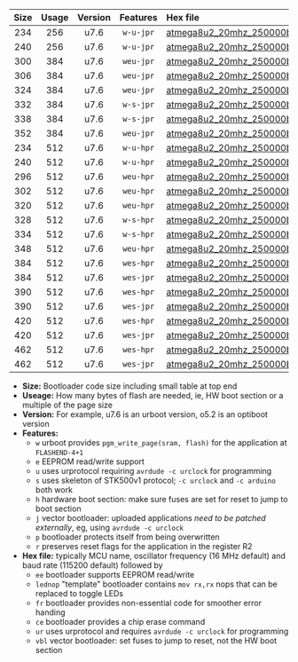 |Size|Usage|Version|Features|Hex file|
|:-:|:-:|:-:|:-:|:--|
|234|256|u7.6|`w-u-jpr`|[atmega8u2_20mhz_250000bps_ur_vbl.hex](https://raw.githubusercontent.com/stefanrueger/urboot/main//atmega8u2_20mhz_250000bps_ur_vbl.hex)|
|240|256|u7.6|`w-u-jpr`|[atmega8u2_20mhz_250000bps_lednop_ur_vbl.hex](https://raw.githubusercontent.com/stefanrueger/urboot/main//atmega8u2_20mhz_250000bps_lednop_ur_vbl.hex)|
|300|384|u7.6|`weu-jpr`|[atmega8u2_20mhz_250000bps_ee_ur_vbl.hex](https://raw.githubusercontent.com/stefanrueger/urboot/main//atmega8u2_20mhz_250000bps_ee_ur_vbl.hex)|
|306|384|u7.6|`weu-jpr`|[atmega8u2_20mhz_250000bps_ee_lednop_ur_vbl.hex](https://raw.githubusercontent.com/stefanrueger/urboot/main//atmega8u2_20mhz_250000bps_ee_lednop_ur_vbl.hex)|
|324|384|u7.6|`weu-jpr`|[atmega8u2_20mhz_250000bps_ee_lednop_fr_ur_vbl.hex](https://raw.githubusercontent.com/stefanrueger/urboot/main//atmega8u2_20mhz_250000bps_ee_lednop_fr_ur_vbl.hex)|
|332|384|u7.6|`w-s-jpr`|[atmega8u2_20mhz_250000bps_vbl.hex](https://raw.githubusercontent.com/stefanrueger/urboot/main//atmega8u2_20mhz_250000bps_vbl.hex)|
|338|384|u7.6|`w-s-jpr`|[atmega8u2_20mhz_250000bps_lednop_vbl.hex](https://raw.githubusercontent.com/stefanrueger/urboot/main//atmega8u2_20mhz_250000bps_lednop_vbl.hex)|
|352|384|u7.6|`weu-jpr`|[atmega8u2_20mhz_250000bps_ee_lednop_fr_ce_ur_vbl.hex](https://raw.githubusercontent.com/stefanrueger/urboot/main//atmega8u2_20mhz_250000bps_ee_lednop_fr_ce_ur_vbl.hex)|
|234|512|u7.6|`w-u-hpr`|[atmega8u2_20mhz_250000bps_ur.hex](https://raw.githubusercontent.com/stefanrueger/urboot/main//atmega8u2_20mhz_250000bps_ur.hex)|
|240|512|u7.6|`w-u-hpr`|[atmega8u2_20mhz_250000bps_lednop_ur.hex](https://raw.githubusercontent.com/stefanrueger/urboot/main//atmega8u2_20mhz_250000bps_lednop_ur.hex)|
|296|512|u7.6|`weu-hpr`|[atmega8u2_20mhz_250000bps_ee_ur.hex](https://raw.githubusercontent.com/stefanrueger/urboot/main//atmega8u2_20mhz_250000bps_ee_ur.hex)|
|302|512|u7.6|`weu-hpr`|[atmega8u2_20mhz_250000bps_ee_lednop_ur.hex](https://raw.githubusercontent.com/stefanrueger/urboot/main//atmega8u2_20mhz_250000bps_ee_lednop_ur.hex)|
|320|512|u7.6|`weu-hpr`|[atmega8u2_20mhz_250000bps_ee_lednop_fr_ur.hex](https://raw.githubusercontent.com/stefanrueger/urboot/main//atmega8u2_20mhz_250000bps_ee_lednop_fr_ur.hex)|
|328|512|u7.6|`w-s-hpr`|[atmega8u2_20mhz_250000bps.hex](https://raw.githubusercontent.com/stefanrueger/urboot/main//atmega8u2_20mhz_250000bps.hex)|
|334|512|u7.6|`w-s-hpr`|[atmega8u2_20mhz_250000bps_lednop.hex](https://raw.githubusercontent.com/stefanrueger/urboot/main//atmega8u2_20mhz_250000bps_lednop.hex)|
|348|512|u7.6|`weu-hpr`|[atmega8u2_20mhz_250000bps_ee_lednop_fr_ce_ur.hex](https://raw.githubusercontent.com/stefanrueger/urboot/main//atmega8u2_20mhz_250000bps_ee_lednop_fr_ce_ur.hex)|
|384|512|u7.6|`wes-hpr`|[atmega8u2_20mhz_250000bps_ee.hex](https://raw.githubusercontent.com/stefanrueger/urboot/main//atmega8u2_20mhz_250000bps_ee.hex)|
|384|512|u7.6|`wes-jpr`|[atmega8u2_20mhz_250000bps_ee_vbl.hex](https://raw.githubusercontent.com/stefanrueger/urboot/main//atmega8u2_20mhz_250000bps_ee_vbl.hex)|
|390|512|u7.6|`wes-hpr`|[atmega8u2_20mhz_250000bps_ee_lednop.hex](https://raw.githubusercontent.com/stefanrueger/urboot/main//atmega8u2_20mhz_250000bps_ee_lednop.hex)|
|390|512|u7.6|`wes-jpr`|[atmega8u2_20mhz_250000bps_ee_lednop_vbl.hex](https://raw.githubusercontent.com/stefanrueger/urboot/main//atmega8u2_20mhz_250000bps_ee_lednop_vbl.hex)|
|420|512|u7.6|`wes-hpr`|[atmega8u2_20mhz_250000bps_ee_lednop_fr.hex](https://raw.githubusercontent.com/stefanrueger/urboot/main//atmega8u2_20mhz_250000bps_ee_lednop_fr.hex)|
|420|512|u7.6|`wes-jpr`|[atmega8u2_20mhz_250000bps_ee_lednop_fr_vbl.hex](https://raw.githubusercontent.com/stefanrueger/urboot/main//atmega8u2_20mhz_250000bps_ee_lednop_fr_vbl.hex)|
|462|512|u7.6|`wes-hpr`|[atmega8u2_20mhz_250000bps_ee_lednop_fr_ce.hex](https://raw.githubusercontent.com/stefanrueger/urboot/main//atmega8u2_20mhz_250000bps_ee_lednop_fr_ce.hex)|
|462|512|u7.6|`wes-jpr`|[atmega8u2_20mhz_250000bps_ee_lednop_fr_ce_vbl.hex](https://raw.githubusercontent.com/stefanrueger/urboot/main//atmega8u2_20mhz_250000bps_ee_lednop_fr_ce_vbl.hex)|

- **Size:** Bootloader code size including small table at top end
- **Useage:** How many bytes of flash are needed, ie, HW boot section or a multiple of the page size
- **Version:** For example, u7.6 is an urboot version, o5.2 is an optiboot version
- **Features:**
  + `w` urboot provides `pgm_write_page(sram, flash)` for the application at `FLASHEND-4+1`
  + `e` EEPROM read/write support
  + `u` uses urprotocol requiring `avrdude -c urclock` for programming
  + `s` uses skeleton of STK500v1 protocol; `-c urclock` and `-c arduino` both work
  + `h` hardware boot section: make sure fuses are set for reset to jump to boot section
  + `j` vector bootloader: uploaded applications *need to be patched externally*, eg, using `avrdude -c urclock`
  + `p` bootloader protects itself from being overwritten
  + `r` preserves reset flags for the application in the register R2
- **Hex file:** typically MCU name, oscillator frequency (16 MHz default) and baud rate (115200 default) followed by
  + `ee` bootloader supports EEPROM read/write
  + `lednop` "template" bootloader contains `mov rx,rx` nops that can be replaced to toggle LEDs
  + `fr` bootloader provides non-essential code for smoother error handing
  + `ce` bootloader provides a chip erase command
  + `ur` uses urprotocol and requires `avrdude -c urclock` for programming
  + `vbl` vector bootloader: set fuses to jump to reset, not the HW boot section
